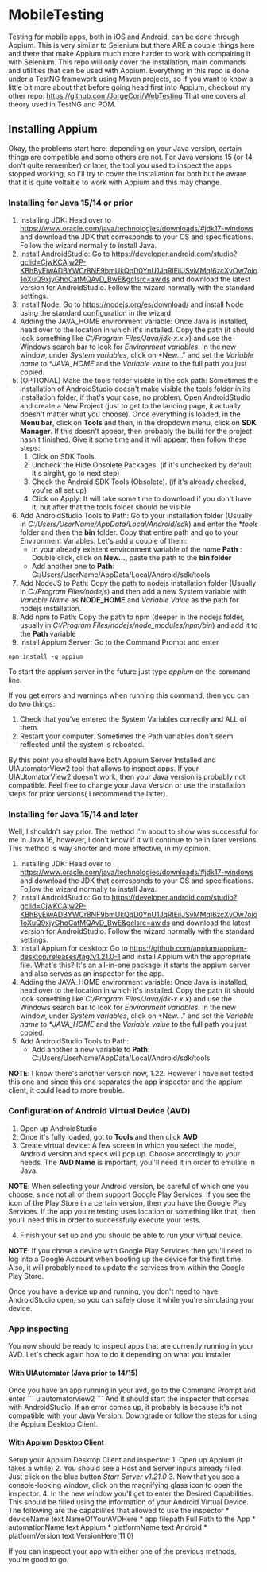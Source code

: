 # MobileTesting
Testing for mobile apps, both in iOS and Android, can be done through Appium. This is very similar to Selenium but there ARE a couple things here and there that make Appium much more harder to work with compairing it with Selenium. 
This repo will only cover the installation, main commands and utilities that can be used with Appium. Everything in this repo is done under a TestNG framework using Maven projects, so if you want to know a little bit more about that before going head first into Appium, checkout my other repo: https://github.com/JorgeCori/WebTesting
That one covers all theory used in TestNG and POM. 

## Installing Appium 
Okay, the problems start here: depending on your Java version, certain things are compatible and some others are not. 
For Java versions 15 (or 14, don't quite remember) or later, the tool you used to inspect the apps stopped working, so I'll try to cover the installation for both but be aware that it is quite voltaitle to work with Appium and this may change. 

### Installing for Java 15/14 or prior
1. Installing JDK: Head over to https://www.oracle.com/java/technologies/downloads/#jdk17-windows and download the JDK that corresponds to your OS and specifications. Follow the wizard normally to install Java.
2. Install AndroidStudio: Go to https://developer.android.com/studio?gclid=CjwKCAjw2P-KBhByEiwADBYWCr8NF9bmUkQqD0YnU1JqRlEiiJSvMMqI6zcXyOw7oio1oXuQ9xjyGhoCatMQAvD_BwE&gclsrc=aw.ds and download the latest version for AndroidStudio. Follow the wizard normally with the standard settings. 
3. Install Node: Go to https://nodejs.org/es/download/ and install Node using the standard configuration in the wizard
4. Adding the JAVA_HOME environment variable: Once Java is installed, head over to the location in which it's installed. Copy the path (it should look something like *C:/Program Files/Java/jdk-x.x.x*) and use the Windows search bar to look for *Environment variables*. In the new window, under *System variables*, click on *New..." and set the *Variable name* to **JAVA_HOME* and the *Variable value* to the full path you just copied. 
5. (OPTIONAL) Make the tools folder visible in the sdk path: Sometimes the installation of AndroidStudio doesn't make visible the tools folder in its installation folder, if that's your case, no problem. Open AndroidStudio and create a New Project (just to get to the landing page, it actually doesn't matter what you choose). Once everything is loaded, in the **Menu bar**, click on **Tools** and then, in the dropdown menu, click on **SDK Manager**. If this doesn't appear, then probably the build for the project hasn't finished. Give it some time and it will appear, then follow these steps: 
	1. Click on SDK Tools.
	2. Uncheck the Hide Obsolete Packages. (if it's unchecked by default it's alrgiht, go to next step)
	3. Check the Android SDK Tools (Obsolete). (if it's already checked, you're all set up)
	4. Click on Apply: It will take some time to download if you don't have it, but after that the tools folder should be visible
6. Add AndroidStudio Tools to Path: Go to your installation folder (Usually in *C:/Users/UserName/AppData/Local/Android/sdk*) and enter the **tools* folder and then the **bin** folder. Copy that entire path and go to your Environment Variables. Let's add a couple of them:
	* In your already existent environment variable of the name **Path** : Double click, click on **New...**, paste the path to the **bin folder**
	* Add another one to **Path**: C:/Users/UserName/AppData/Local/Android/sdk/tools 
7. Add NodeJS to Path: Copy the path to nodejs installation folder (Usually in *C:/Program Files/nodejs*) and then add a new System variable with *Variable Name* as **NODE_HOME** and *Variable Value* as the path for nodejs installation. 
8. Add npm to Path: Copy the path to npm (deeper in the nodejs folder, usually in *C:/Program Files/nodejs/node_modules/npm/bin*) and add it to the **Path** variable
9. Install Appium Server: Go to the Command Prompt and enter 
```
npm install -g appium
```

To start the appium server in the future just type *appium* on the command line. 

If you get errors and warnings when running this command, then you can do two things: 
1. Check that you've entered the System Variables correctly and ALL of them. 
2. Restart your computer. Sometimes the Path variables don't seem reflected until the system is rebooted. 

By this point you should have both Appium Server Installed and UIAutomatorView2 tool that allows to inspect apps. If your UIAUtomatorView2 doesn't work, then your Java version is probably not compatible.
Feel free to change your Java Version or use the installation steps for prior versions( I recommend the latter). 

### Installing for Java 15/14 and later
Well, I shouldn't say prior. The method I'm about to show was successful for me in Java 16, however, I don't know if it will continue to be in later versions.
This method is way shorter and more effective, in my opinion.

1. Installing JDK: Head over to https://www.oracle.com/java/technologies/downloads/#jdk17-windows and download the JDK that corresponds to your OS and specifications. Follow the wizard normally to install Java.
2. Install AndroidStudio: Go to https://developer.android.com/studio?gclid=CjwKCAjw2P-KBhByEiwADBYWCr8NF9bmUkQqD0YnU1JqRlEiiJSvMMqI6zcXyOw7oio1oXuQ9xjyGhoCatMQAvD_BwE&gclsrc=aw.ds and download the latest version for AndroidStudio. Follow the wizard normally with the standard settings. 
3. Install Appium for desktop: Go to https://github.com/appium/appium-desktop/releases/tag/v1.21.0-1 and install Appium with the appropriate file. What's this? It's an all-in-one package: it starts the appium server and also serves as an inspector for the app. 
4. Adding the JAVA_HOME environment variable: Once Java is installed, head over to the location in which it's installed. Copy the path (it should look something like *C:/Program Files/Java/jdk-x.x.x*) and use the Windows search bar to look for *Environment variables*. In the new window, under *System variables*, click on *New..." and set the *Variable name* to **JAVA_HOME* and the *Variable value* to the full path you just copied. 
5. Add AndroidStudio Tools to Path:
	* Add another a new variable to **Path**: C:/Users/UserName/AppData/Local/Android/sdk/tools

**NOTE**: I know there's another version now, 1.22. However I have not tested this one and since this one separates the app inspector and the appium client, it could lead to more trouble. 
	

### Configuration of Android Virtual Device (AVD)
1. Open up AndroidStudio
2. Once it's fully loaded, got to **Tools** and then click **AVD**
3. Create virtual device: A few screen in which you select the model, Android version and specs will pop up. Choose accordingly to your needs. The **AVD Name** is important, youl'll need it in order to emulate in Java. 

**NOTE**: When selecting your Android version, be careful of which one you choose, since not all of them support Google Play Services. If you see the icon of the Play Store in a certain version, then you have the Google Play Services. If the app you're testing uses location or something like that, then you'll need this in order to successfully execute your tests.

4. Finish your set up and you should be able to run your virtual device. 

**NOTE**: If you chose a device with Google Play Services then you'll need to log into a Google Account when booting up the device for the first time. Also, it will probably need to update the services from within the Google Play Store. 

Once you have a device up and running, you don't need to have AndroidStudio open, so you can safely close it while you're simulating your device. 

### App inspecting 

You now should be ready to inspect apps that are currently running in your AVD. Let's check again how to do it depending on what you installer

#### With UIAutomator (Java prior to 14/15)
Once you have an app running in your avd, go to the Command Prompt and enter 
´´´
uiautomatorview2
´´´
And it should start the inspector that comes with AndroidStudio. If an error comes up, it probably is because it's not compatible with your Java Version. Downgrade or follow the steps for using the Appium Desktop Client. 

#### With Appium Desktop Client 
Setup your Appium Desktop Client and inspector:
	1. Open up Appium (it takes a while) 
	2. You should see a Host and Server inputs already filled. Just click on the blue button *Start Server v1.21.0*
	3. Now that you see a console-looking window, click on the magnifying glass icon to open the inspector. 
	4. In the new window you'll get to enter the Desired Capabilities. This should be filled using the information of your Android Virtual Device. The following are the capabilites that allowed to use the inspector
		* deviceName text NameOfYourAVDHere 
		* app filepath Full Path to the App
		* automationName text Appium
		* platformName text Android
		* platformVersion text VersionHere(11.0) 

If you can inspecct your app with either one of the previous methods, you're good to go. 
